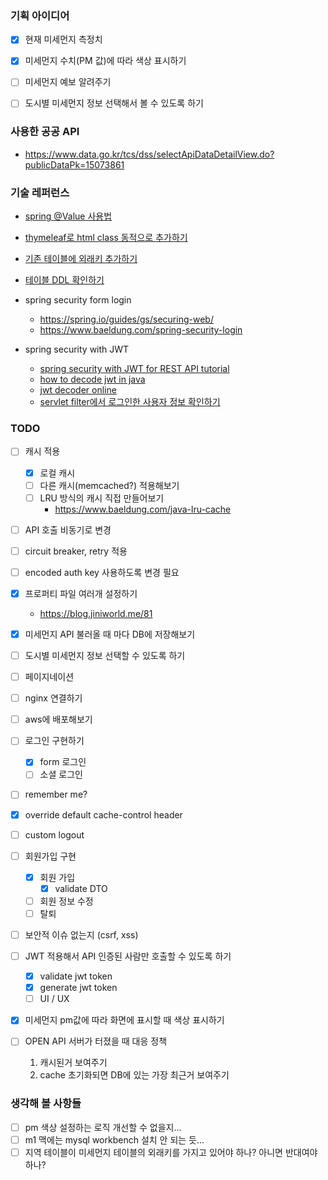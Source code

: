 ### 기획 아이디어
- [X] 현재 미세먼지 측정치
- [X] 미세먼지 수치(PM 값)에 따라 색상 표시하기

- [ ] 미세먼지 예보 알려주기
- [ ] 도시별 미세먼지 정보 선택해서 볼 수 있도록 하기

### 사용한 공공 API
- https://www.data.go.kr/tcs/dss/selectApiDataDetailView.do?publicDataPk=15073861

### 기술 레퍼런스
- [spring @Value 사용법](https://www.baeldung.com/spring-value-annotation)
- [thymeleaf로 html class 동적으로 추가하기 ](https://m.blog.naver.com/PostView.naver?isHttpsRedirect=true&blogId=writer0713&logNo=221465984855)
- [기존 테이블에 외래키 추가하기](https://hoho325.tistory.com/62)
- [테이블 DDL 확인하기](https://stackoverflow.com/questions/201621/how-do-i-see-all-foreign-keys-to-a-table-or-column)
- spring security form login
  - https://spring.io/guides/gs/securing-web/
  - https://www.baeldung.com/spring-security-login

- spring security with JWT
  - [spring security with JWT for REST API tutorial](https://www.toptal.com/spring/spring-security-tutorial)
  - [how to decode jwt in java](https://www.baeldung.com/java-jwt-token-decode)
  - [jwt decoder online](https://jwt.io/)
  - [servlet filter에서 로그인한 사용자 정보 확인하기](https://stackoverflow.com/questions/26126586/spring-security-access-the-current-authenticated-user-inside-a-servlet-filter)
  
### TODO
- [ ] 캐시 적용
  - [x] 로컬 캐시
  - [ ] 다른 캐시(memcached?) 적용해보기
  - [ ] LRU 방식의 캐시 직접 만들어보기
    - https://www.baeldung.com/java-lru-cache
- [ ] API 호출 비동기로 변경
- [ ] circuit breaker, retry 적용
- [ ] encoded auth key 사용하도록 변경 필요
- [x] 프로퍼티 파일 여러개 설정하기
  - https://blog.jiniworld.me/81

- [x] 미세먼지 API 불러올 때 마다 DB에 저장해보기
- [ ] 도시별 미세먼지 정보 선택할 수 있도록 하기
- [ ] 페이지네이션
  
- [ ] nginx 연결하기
- [ ] aws에 배포해보기
- [ ] 로그인 구현하기
  - [x] form 로그인
  - [ ] 소셜 로그인
  
- [ ] remember me?
  
- [x] override default cache-control header
  
- [ ] custom logout

- [ ] 회원가입 구현
  - [x] 회원 가입
    - [x] validate DTO
  - [ ] 회원 정보 수정
  - [ ] 탈퇴
  
- [ ] 보안적 이슈 없는지 (csrf, xss)
- [ ] JWT 적용해서 API 인증된 사람만 호출할 수 있도록 하기
   - [x] validate jwt token
   - [x] generate jwt token
   - [ ] UI / UX
- [x] 미세먼지 pm값에 따라 화면에 표시할 때 색상 표시하기
- [ ] OPEN API 서버가 터졌을 때 대응 정책
  1. 캐시된거 보여주기
  2. cache 초기화되면 DB에 있는 가장 최근거 보여주기
  
  

### 생각해 볼 사항들
- [ ] pm 색상 설정하는 로직 개선할 수 없을지...
- [ ] m1 맥에는 mysql workbench 설치 안 되는 듯...
- [ ] 지역 테이블이 미세먼지 테이블의 외래키를 가지고 있어야 하나? 아니면 반대여야 하나?
